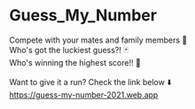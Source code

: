 # Guess_My_Number
Compete with your mates and family members 💪 
</br>
Who's got the luckiest guess?! 🃏
</br>
Who's winning the highest score!! 🤯
</br>
</br>
Want to give it a run? Check the link below ⬇️
</br>
https://guess-my-number-2021.web.app
